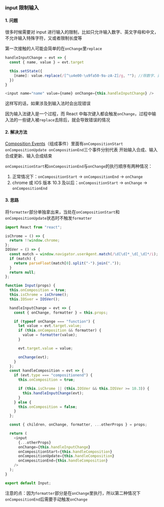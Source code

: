 ### input 限制输入

#### 1. 问题

很多时候需要对 input 进行输入的限制，比如只允许输入数字、英文字母和中文，不允许输入特殊字符，又或者限制长度等

第一次接触的人可能会简单的在`onChange`里`replace`

```javascript
handleInputChange = evt => {
  const { name, value } = evt.target

  this.setState({
    [name]: value.replace(/[^\u4e00-\u9fa50-9a-zA-Z]/g, ""); //除数字、英文字母和中文外都替换为‘’
  })
}

<input name="name" value={name} onChange={this.handleInputChange} />
```

这样写的话，如果涉及到输入法时会出现错误

因为输入法键入是一个过程，而 React 中每次键入都会触发`onChange`，过程中输入法的一些键入被`replace`去除后，就会导致错误的情况

#### 2. 解决方法

[Composition Events](https://developer.mozilla.org/zh-CN/docs/Web/API/CompositionEvent)（组成事件）里面有`onCompositionStart onCompositionUpdate onCompositionEnd`三个事件分别代表 开始输入合成、输入合成更新、输入合成结束

`onCompositionStart`和`onCompositionEnd`与`onChange`的执行顺序有两种情况：

1. 正常情况下：`onCompositionStart` -> `onCompositionEnd` -> `onChange`
2. chrome 或 IOS 版本 10.3 及以后：`onCompositionStart` -> `onChange` -> `onCompositionEnd`

#### 3. 思路

将`formatter`部分单独拿出来，当处在`onCompositionStart`和`onCompositionUpdate`状态时不触发`formatter`

```javascript
import React from "react";

isChrome = () => {
  return !!window.chrome;
};
IOSVer = () => {
  const match = window.navigator.userAgent.match(/\d[\d]*_\d[_\d]*/i);
  if (match) {
    return parseFloat(match[0].split("-").join("."));
  }
  return null;
};

function Input(props) {
  this.onComposition = true;
  this.isChrome = isChrome();
  this.IOSver = IOSVer();

  handleInputChange = evt => {
    const { onChange, formatter } = this.props;

    if (typeof onChange === "function") {
      let value = evt.target.value;
      if (this.onComposition && formatter) {
        value = formatter(value);
      }

      evt.target.value = value;

      onChange(evt);
    }
  };
  const handleComposition = evt => {
    if (evt.type === "compositionend") {
      this.onComposition = true;

      if (this.isChrome || (this.IOSVer && this.IOSVer >= 10.3)) {
        this.handleInputChange(evt);
      }
    } else {
      this.onComposition = false;
    }
  };

  const { children, onChange, formatter, ...otherProps } = props;

  return (
    <input
      {...otherProps}
      onChange={this.handleInputChange}
      onCompositionStart={this.handleComposition}
      onCompositionUpdate={this.handleComposition}
      onCompositionEnd={this.handleComposition}
    />
  );
}

export default Input;
```

注意的点：因为`formatter`部分是在`onChange`里执行，所以第二种情况下`onCompositionEnd`后需要手动触发`onChange`
